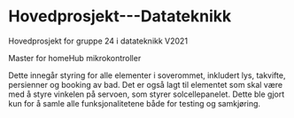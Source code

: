 # Hovedprosjekt---Datateknikk
Hovedprosjekt for gruppe 24 i datateknikk V2021

Master for homeHub mikrokontroller

Dette innegår styring for alle elementer i soverommet, inkludert lys, takvifte, persienner og booking av bad.
Det er også lagt til elementet som skal være med å styre vinkelen på servoen, som styrer solcellepanelet. 
Dette ble gjort kun for å samle alle funksjonalitetene både for testing og samkjøring.
